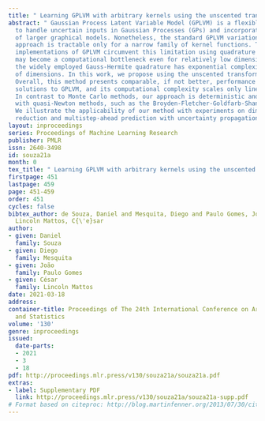 ```yaml
---
title: " Learning GPLVM with arbitrary kernels using the unscented transformation "
abstract: " Gaussian Process Latent Variable Model (GPLVM) is a flexible framework
  to handle uncertain inputs in Gaussian Processes (GPs) and incorporate GPs as components
  of larger graphical models. Nonetheless, the standard GPLVM variational inference
  approach is tractable only for a narrow family of kernel functions. The most popular
  implementations of GPLVM circumvent this limitation using quadrature methods, which
  may become a computational bottleneck even for relatively low dimensions. For instance,
  the widely employed Gauss-Hermite quadrature has exponential complexity on the number
  of dimensions. In this work, we propose using the unscented transformation instead.
  Overall, this method presents comparable, if not better, performance than off-the-shelf
  solutions to GPLVM, and its computational complexity scales only linearly on dimension.
  In contrast to Monte Carlo methods, our approach is deterministic and works well
  with quasi-Newton methods, such as the Broyden-Fletcher-Goldfarb-Shanno (BFGS) algorithm.
  We illustrate the applicability of our method with experiments on dimensionality
  reduction and multistep-ahead prediction with uncertainty propagation. "
layout: inproceedings
series: Proceedings of Machine Learning Research
publisher: PMLR
issn: 2640-3498
id: souza21a
month: 0
tex_title: " Learning GPLVM with arbitrary kernels using the unscented transformation "
firstpage: 451
lastpage: 459
page: 451-459
order: 451
cycles: false
bibtex_author: de Souza, Daniel and Mesquita, Diego and Paulo Gomes, Jo\~{a}o and
  Lincoln Mattos, C{\'e}sar
author:
- given: Daniel
  family: Souza
- given: Diego
  family: Mesquita
- given: João
  family: Paulo Gomes
- given: César
  family: Lincoln Mattos
date: 2021-03-18
address: 
container-title: Proceedings of The 24th International Conference on Artificial Intelligence
  and Statistics
volume: '130'
genre: inproceedings
issued:
  date-parts:
  - 2021
  - 3
  - 18
pdf: http://proceedings.mlr.press/v130/souza21a/souza21a.pdf
extras:
- label: Supplementary PDF
  link: http://proceedings.mlr.press/v130/souza21a/souza21a-supp.pdf
# Format based on citeproc: http://blog.martinfenner.org/2013/07/30/citeproc-yaml-for-bibliographies/
---
```

